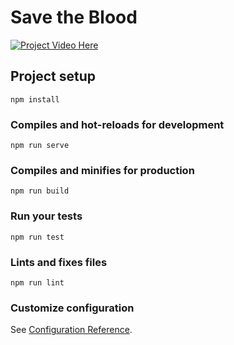 # Save the Blood

[![Project Video Here](https://img.youtube.com/vi/lc2i0AFmypY/0.jpg)](https://youtu.be/lc2i0AFmypY)


## Project setup
```
npm install
```

### Compiles and hot-reloads for development
```
npm run serve
```

### Compiles and minifies for production
```
npm run build
```

### Run your tests
```
npm run test
```

### Lints and fixes files
```
npm run lint
```

### Customize configuration
See [Configuration Reference](https://cli.vuejs.org/config/).
